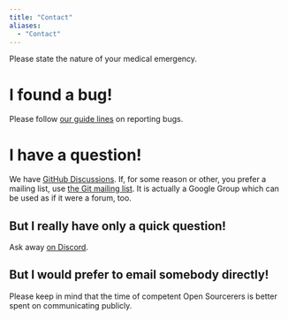 ```yaml
---
title: "Contact"
aliases:
  - "Contact"
---
```

Please state the nature of your medical emergency.

# I found a bug!

Please follow [our guide lines](https://github.com/git-for-windows/git/wiki/Issue-reporting-guidelines) on reporting bugs.

# I have a question!

We have [GitHub Discussions](https://github.com/git-for-windows/git/discussions/). If, for some reason or other, you prefer a mailing list, use [the Git mailing list](mailto:git@vger.kernel.org). It is actually a Google Group which can be used as if it were a forum, too.

## But I really have only a quick question!

Ask away [on Discord](https://discord.gg/GRFVkzgxRd).

## But I would prefer to email somebody directly!

Please keep in mind that the time of competent Open Sourcerers is better spent on communicating publicly.
